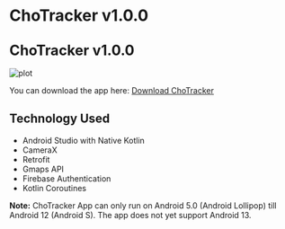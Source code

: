 # ChoTracker v1.0.0
## <span style="font-size:larger;">ChoTracker v1.0.0</span>

![plot](https://storage.googleapis.com/dev-chotracker-image/Preview.png)

You can download the app here: [Download ChoTracker](https://drive.google.com/file/d/1juF2MmtIgLmOCM7pz0VZxP52W_UlngVv/view?usp=sharing)

## Technology Used
- Android Studio with Native Kotlin
- CameraX
- Retrofit
- Gmaps API
- Firebase Authentication
- Kotlin Coroutines

**Note:**
ChoTracker App can only run on Android 5.0 (Android Lollipop) till Android 12 (Android S). The app does not yet support Android 13.
